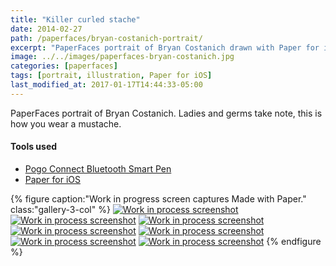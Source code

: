 ```yaml
---
title: "Killer curled stache"
date: 2014-02-27
path: /paperfaces/bryan-costanich-portrait/
excerpt: "PaperFaces portrait of Bryan Costanich drawn with Paper for iOS on an iPad."
image: ../../images/paperfaces-bryan-costanich.jpg
categories: [paperfaces]
tags: [portrait, illustration, Paper for iOS]
last_modified_at: 2017-01-17T14:44:33-05:00
---
```


PaperFaces portrait of Bryan Costanich. Ladies and germs take note, this is how you wear a mustache.

#### Tools used

- [Pogo Connect Bluetooth Smart Pen](https://www.amazon.com/gp/product/B009K448L4/ref=as_li_ss_tl?ie=UTF8&camp=1789&creative=390957&creativeASIN=B009K448L4&linkCode=as2&tag=mademist-20)
- [Paper for iOS](https://paper.bywetransfer.com/)

{% figure caption:"Work in progress screen captures Made with Paper." class:"gallery-3-col" %}
[![Work in process screenshot](../../images/paperfaces-bryan-costanich-process-1-600.jpg)](../../images/paperfaces-bryan-costanich-process-1-lg.jpg)
[![Work in process screenshot](../../images/paperfaces-bryan-costanich-process-2-600.jpg)](../../images/paperfaces-bryan-costanich-process-2-lg.jpg)
[![Work in process screenshot](../../images/paperfaces-bryan-costanich-process-3-600.jpg)](../../images/paperfaces-bryan-costanich-process-3-lg.jpg)
[![Work in process screenshot](../../images/paperfaces-bryan-costanich-process-4-600.jpg)](../../images/paperfaces-bryan-costanich-process-4-lg.jpg)
[![Work in process screenshot](../../images/paperfaces-bryan-costanich-process-5-600.jpg)](../../images/paperfaces-bryan-costanich-process-5-lg.jpg)
[![Work in process screenshot](../../images/paperfaces-bryan-costanich-process-6-600.jpg)](../../images/paperfaces-bryan-costanich-process-6-lg.jpg)
[![Work in process screenshot](../../images/paperfaces-bryan-costanich-process-7-600.jpg)](../../images/paperfaces-bryan-costanich-process-7-lg.jpg)
{% endfigure %}
